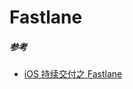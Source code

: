 # Fastlane

##### 参考

*  [iOS 持续交付之 Fastlane](https://juejin.im/post/5a7b10bb6fb9a0636263bfd5#heading-18)
